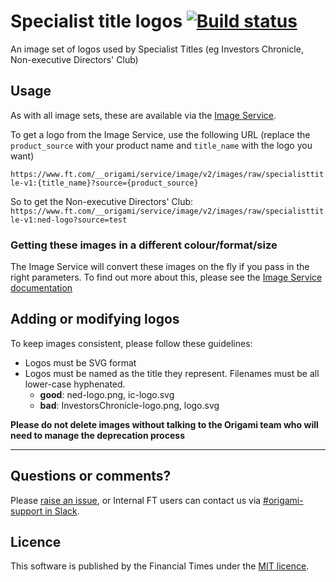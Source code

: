 # Specialist title logos [![Build status](https://img.shields.io/circleci/project/Financial-Times/origami-specialist-title-logos.svg)](https://circleci.com/gh/Financial-Times/origami-specialist-title-logos)

An image set of logos used by Specialist Titles (eg Investors Chronicle, Non-executive Directors' Club)

## Usage

As with all image sets, these are available via the [Image Service](https://www.ft.com/__origami/service/image/v2).

To get a logo from the Image Service, use the following URL (replace the `product_source` with your product name and `title_name` with the logo you want)

`https://www.ft.com/__origami/service/image/v2/images/raw/specialisttitle-v1:{title_name}?source={product_source}`

So to get the Non-executive Directors' Club:
`https://www.ft.com/__origami/service/image/v2/images/raw/specialisttitle-v1:ned-logo?source=test`

### Getting these images in a different colour/format/size

The Image Service will convert these images on the fly if you pass in the right parameters. To find out more about this, please see the [Image Service documentation](https://www.ft.com/__origami/service/image/v2/docs/api)

## Adding or modifying logos

To keep images consistent, please follow these guidelines:

- Logos must be SVG format
- Logos must be named as the title they represent. Filenames must be all lower-case hyphenated.
	- **good**: ned-logo.png, ic-logo.svg
	- **bad**: InvestorsChronicle-logo.png, logo.svg


**Please do not delete images without talking to the Origami team who will need to manage the deprecation process**

---
## Questions or comments?

Please [raise an issue](https://github.com/Financial-Times/origami-specialist-title-logos/issues), or Internal FT users can contact us via [#origami-support in Slack](https://financialtimes.slack.com/messages/origami-support/).

## Licence

This software is published by the Financial Times under the [MIT licence](http://opensource.org/licenses/MIT).
